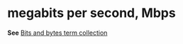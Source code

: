 # megabits per second, Mbps

**See** [Bits and bytes term collection](../term-collections/bits-bytes-terms.md)
